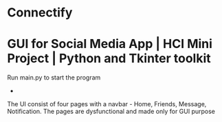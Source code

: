 # Connectify
# GUI for Social Media App | HCI Mini Project | Python and Tkinter toolkit

Run main.py to start the program

-

The UI consist of four pages with a navbar - Home, Friends, Message, Notification. 
The pages are dysfunctional and made only for GUI purpose

